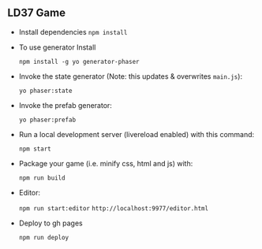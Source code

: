 ## LD37 Game

+ Install dependencies 
  `npm install`

+ To use generator Install

  `npm install -g yo generator-phaser`

+ Invoke the state generator (Note: this updates & overwrites `main.js`):

  `yo phaser:state`

+ Invoke the prefab generator:

  `yo phaser:prefab`

+ Run a local development server (livereload enabled) with this command:

  `npm start`

+ Package your game (i.e. minify css, html and js) with:

  `npm run build`

+ Editor:

  `npm run start:editor`
  `http://localhost:9977/editor.html`

+ Deploy to gh pages
  
  `npm run deploy`